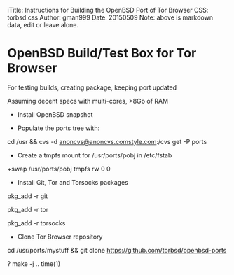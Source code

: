 iTitle: Instructions for Building the OpenBSD Port of Tor Browser
CSS: torbsd.css
Author: gman999
Date: 20150509
Note: above is markdown data, edit or leave alone.

# OpenBSD Build/Test Box for Tor Browser #

For testing builds, creating package, keeping port updated

Assuming decent specs with multi-cores, >8Gb of RAM

* Install OpenBSD snapshot

* Populate the ports tree with:

cd /usr && cvs -d anoncvs@anoncvs.comstyle.com:/cvs get -P ports

* Create a tmpfs mount for /usr/ports/pobj in /etc/fstab

+swap /usr/ports/pobj tmpfs rw 0 0

* Install Git, Tor and Torsocks packages

pkg_add -r git

pkg_add -r tor

pkg_add -r torsocks

* Clone Tor Browser repository

cd /usr/ports/mystuff && git clone https://github.com/torbsd/openbsd-ports

? make -j .. time(1)
